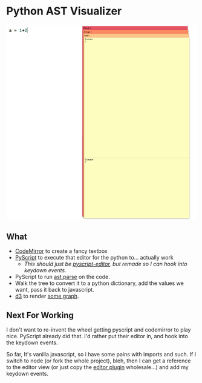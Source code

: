 # Python AST Visualizer

![Screenshot of Barely Working](./documentation/screenshot.png)

## What
- [CodeMirror](https://codemirror.net/) to create a fancy textbox
- [PyScript](https://pyscript.net/) to execute that editor for the python to... actually work
  - *This should just be [pyscript-editor](https://docs.pyscript.net/2024.6.1/user-guide/editor/), but remade so I can hook into keydown events.*
- PyScript to run [ast.parse](https://docs.python.org/3/library/ast.html) on the code.
- Walk the tree to convert it to a python dictionary, add the values we want, pass it back to javascript.
- [d3](https://d3js.org/) to render [some graph](https://observablehq.com/@d3/cascaded-treemap?intent=fork).

## Next For Working
I don't want to re-invent the wheel getting pyscript and codemirror to play nice. PyScript already did that. I'd rather put their editor in, and hook into the keydown events.

So far, It's vanilla javascript, so i have some pains with imports and such. If I switch to node (or fork the whole project), bleh, then I can get a reference to the editor view (or just copy the [editor plugin](https://github.com/pyscript/pyscript/blob/main/pyscript.core/src/plugins/py-editor.js) wholesale...) and add my keydown events.

